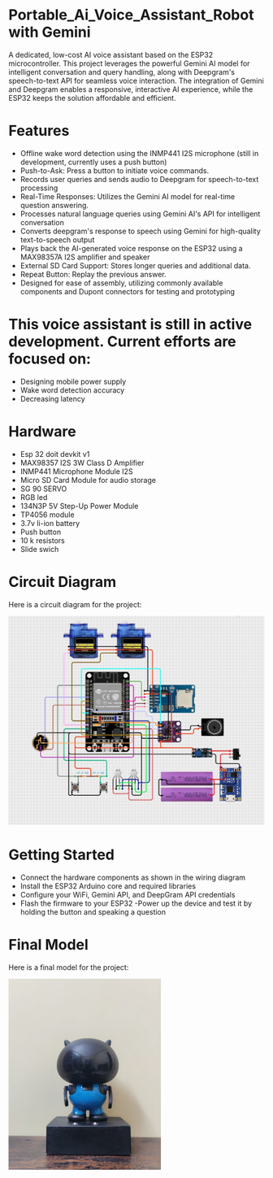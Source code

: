 # Portable_Ai_Voice_Assistant_Robot with Gemini
A dedicated, low-cost AI voice assistant based on the ESP32 microcontroller. This project leverages the powerful Gemini AI model for intelligent conversation and query handling, along with Deepgram's speech-to-text API for seamless voice interaction. The integration of Gemini and Deepgram enables a responsive, interactive AI experience, while the ESP32 keeps the solution affordable and efficient.

# Features
- Offline wake word detection using the INMP441 I2S microphone (still in development, currently uses a push button)
- Push-to-Ask: Press a button to initiate voice commands.
- Records user queries and sends audio to Deepgram for speech-to-text processing
- Real-Time Responses: Utilizes the Gemini AI model for real-time question answering.
- Processes natural language queries using Gemini AI's API for intelligent conversation
- Converts deepgram's response to speech using Gemini for high-quality text-to-speech output
- Plays back the AI-generated voice response on the ESP32 using a MAX98357A I2S amplifier and speaker
- External SD Card Support: Stores longer queries and additional data.
- Repeat Button: Replay the previous answer.
- Designed for ease of assembly, utilizing commonly available components and Dupont connectors for testing and prototyping

# This voice assistant is still in active development. Current efforts are focused on:
- Designing mobile power supply 
- Wake word detection accuracy
- Decreasing latency

# Hardware
- Esp 32 doit devkit v1
- MAX98357 I2S 3W Class D Amplifier 
- INMP441  Microphone Module I2S
- Micro SD Card Module for audio storage
- SG 90 SERVO
- RGB led
- 134N3P 5V Step-Up Power Module
- TP4056 module
- 3.7v li-ion battery
- Push button 
- 10 k resistors 
- Slide swich

# Circuit Diagram
Here is a circuit diagram for the project:

![Circuit Diagram](assests/circuitdiagram.jpeg)

# Getting Started
- Connect the hardware components as shown in the wiring diagram 
- Install the ESP32 Arduino core and required libraries
- Configure your WiFi, Gemini API, and DeepGram API credentials
- Flash the firmware to your ESP32
-Power up the device and test it by holding the button and speaking a question


# Final Model 
Here is a final model for the project:

<img src="assests/bot.jpeg" alt="bot" width="300"/>
